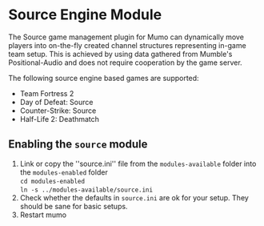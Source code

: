 # Source Engine Module

The Source game management plugin for Mumo can dynamically move players into on-the-fly created channel structures representing in-game team setup.
This is achieved by using data gathered from Mumble's Positional-Audio and does not require cooperation by the game server.

The following source engine based games are supported:

* Team Fortress 2
* Day of Defeat: Source
* Counter-Strike: Source
* Half-Life 2: Deathmatch

## Enabling the `source` module

1. Link or copy the ''source.ini'' file from the `modules-available` folder into the `modules-enabled` folder\
  `cd modules-enabled`\
  `ln -s ../modules-available/source.ini`
2. Check whether the defaults in `source.ini` are ok for your setup. They should be sane for basic setups.
3. Restart mumo
